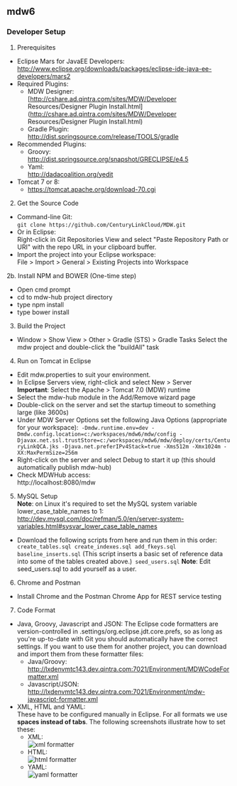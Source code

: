 ## mdw6

### Developer Setup
1. Prerequisites
 - Eclipse Mars for JavaEE Developers:  
   http://www.eclipse.org/downloads/packages/eclipse-ide-java-ee-developers/mars2
 - Required Plugins:
     - MDW Designer:   
       [http://cshare.ad.qintra.com/sites/MDW/Developer Resources/Designer Plugin Install.html](http://cshare.ad.qintra.com/sites/MDW/Developer Resources/Designer Plugin Install.html)
     - Gradle Plugin:   
       http://dist.springsource.com/release/TOOLS/gradle
 - Recommended Plugins:
     - Groovy:   
       http://dist.springsource.org/snapshot/GRECLIPSE/e4.5
     - Yaml:   
       http://dadacoalition.org/yedit
 - Tomcat 7 or 8:
     - https://tomcat.apache.org/download-70.cgi
2. Get the Source Code
 - Command-line Git:  
   `git clone https://github.com/CenturyLinkCloud/MDW.git`
 - Or in Eclipse:  
   Right-click in Git Repositories View and select "Paste Repository Path or URI" with the repo URL in your clipboard buffer.
 - Import the project into your Eclipse workspace:  
   File > Import > General > Existing Projects into Workspace
   
2b. Install NPM and BOWER (One-time step)
 - Open cmd prompt
 - cd to mdw-hub project directory
 - type npm install
 - type bower install
 
3. Build the Project
 - Window > Show View > Other > Gradle (STS) > Gradle Tasks
   Select the mdw project and double-click the "buildAll" task
   
4. Run on Tomcat in Eclipse
 - Edit mdw.properties to suit your environment.
 - In Eclipse Servers view, right-click and select New > Server  
   **Important**: Select the Apache > Tomcat 7.0 (MDW) runtime
 - Select the mdw-hub module in the Add/Remove wizard page
 - Double-click on the server and set the startup timeout to something large (like 3600s)
 - Under MDW Server Options set the following Java Options (appropriate for your workspace):```
-Dmdw.runtime.env=dev
-Dmdw.config.location=c:/workspaces/mdw6/mdw/config
-Djavax.net.ssl.trustStore=c:/workspaces/mdw6/mdw/deploy/certs/CenturyLinkQCA.jks
-Djava.net.preferIPv4Stack=true
-Xms512m -Xmx1024m -XX:MaxPermSize=256m```
 - Right-click on the server and select Debug to start it up (this should automatically publish mdw-hub)
 - Check MDWHub access:  
   http://localhost:8080/mdw
   
5. MySQL Setup  
   **Note**: on Linux it's required to set the MySQL system variable lower_case_table_names to 1:  
   http://dev.mysql.com/doc/refman/5.0/en/server-system-variables.html#sysvar_lower_case_table_names
 - Download the following scripts from here and run them in this order:```
create_tables.sql
create_indexes.sql
add_fkeys.sql
baseline_inserts.sql``` (This script inserts a basic set of reference data into some of the tables created above.)```
seed_users.sql``` **Note**: Edit seed_users.sql to add yourself as a user.

6. Chrome and Postman
 - Install Chrome and the Postman Chrome App for REST service testing
 
7. Code Format
 - Java, Groovy, Javascript and JSON:
   The Eclipse code formatters are version-controlled in .settings/org.eclipse.jdt.core.prefs, so as long as you're up-to-date with Git you should automatically have the correct settings. If you want to use them for another project, you can download and import them from these formatter files:  
     - Java/Groovy: http://lxdenvmtc143.dev.qintra.com:7021/Environment/MDWCodeFormatter.xml
     - Javascript/JSON: http://lxdenvmtc143.dev.qintra.com:7021/Environment/mdw-javascript-formatter.xml
 - XML, HTML and YAML:  
   These have to be configured manually in Eclipse.  For all formats we use **spaces instead of tabs**.
   The following screenshots illustrate how to set these:  
     - XML:  
     ![xml formatter](http://lxdenvmtc143.dev.qintra.com:7021/Environment/xmlformat.png)  
     - HTML:  
     ![html formatter](http://lxdenvmtc143.dev.qintra.com:7021/Environment/htmlformat.png)  
     - YAML:  
     ![yaml formatter](http://lxdenvmtc143.dev.qintra.com:7021/Environment/yamlformat.png)
